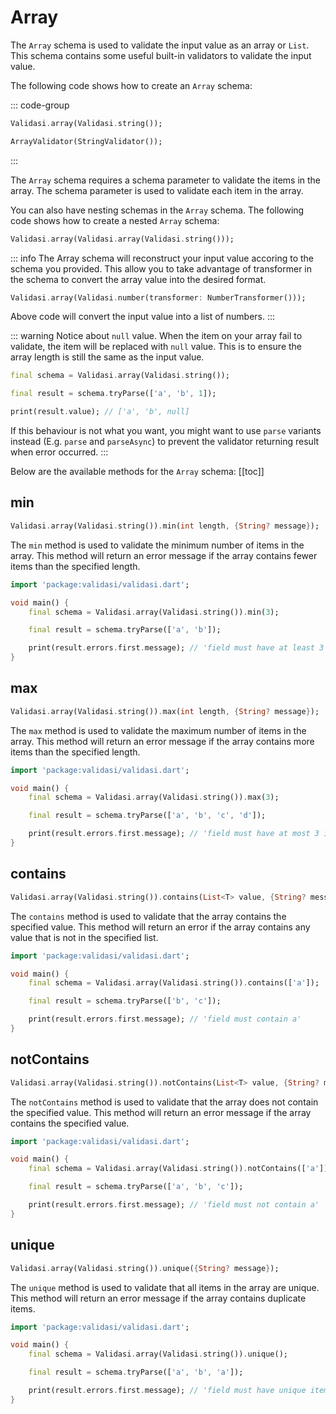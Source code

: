# Array

The `Array` schema is used to validate the input value as an array or `List`. This schema contains some useful built-in validators to validate the input value.

The following code shows how to create an `Array` schema:

::: code-group

```dart [Using Validasi]
Validasi.array(Validasi.string());
```

```dart [Using Direct Class]
ArrayValidator(StringValidator());
```

:::

The `Array` schema requires a schema parameter to validate the items in the array. The schema parameter is used to validate each item in the array.

You can also have nesting schemas in the `Array` schema. The following code shows how to create a nested `Array` schema:

```dart
Validasi.array(Validasi.array(Validasi.string()));
```

::: info
The Array schema will reconstruct your input value accoring to the schema you provided. This allow you to take advantage of transformer in the schema
to convert the array value into the desired format.

```dart
Validasi.array(Validasi.number(transformer: NumberTransformer()));
```

Above code will convert the input value into a list of numbers.
:::

::: warning
Notice about `null` value. When the item on your array fail to validate, the item will be replaced with `null` value. This is to ensure the array length is still the same as the input value.

```dart
final schema = Validasi.array(Validasi.string());

final result = schema.tryParse(['a', 'b', 1]);

print(result.value); // ['a', 'b', null]
```

If this behaviour is not what you want, you might want to use `parse` variants instead (E.g. `parse` and `parseAsync`) to prevent the validator returning
result when error occurred.
:::

Below are the available methods for the `Array` schema:
[[toc]]

## min

```dart
Validasi.array(Validasi.string()).min(int length, {String? message});
```

The `min` method is used to validate the minimum number of items in the array. This method will return an error message if the array contains fewer items than the specified length.

```dart
import 'package:validasi/validasi.dart';

void main() {
    final schema = Validasi.array(Validasi.string()).min(3);

    final result = schema.tryParse(['a', 'b']);

    print(result.errors.first.message); // 'field must have at least 3 items'
}
```

## max

```dart
Validasi.array(Validasi.string()).max(int length, {String? message});
```

The `max` method is used to validate the maximum number of items in the array. This method will return an error message if the array contains more items than the specified length.

```dart
import 'package:validasi/validasi.dart';

void main() {
    final schema = Validasi.array(Validasi.string()).max(3);

    final result = schema.tryParse(['a', 'b', 'c', 'd']);

    print(result.errors.first.message); // 'field must have at most 3 items'
}
```

## contains

```dart
Validasi.array(Validasi.string()).contains(List<T> value, {String? message});
```

The `contains` method is used to validate that the array contains the specified value. This method will return an error if the array contains any value that is not in the specified list. 

```dart
import 'package:validasi/validasi.dart';

void main() {
    final schema = Validasi.array(Validasi.string()).contains(['a']);

    final result = schema.tryParse(['b', 'c']);

    print(result.errors.first.message); // 'field must contain a'
}
```

## notContains

```dart
Validasi.array(Validasi.string()).notContains(List<T> value, {String? message});
```

The `notContains` method is used to validate that the array does not contain the specified value. This method will return an error message if the array contains the specified value.

```dart
import 'package:validasi/validasi.dart';

void main() {
    final schema = Validasi.array(Validasi.string()).notContains(['a']);

    final result = schema.tryParse(['a', 'b', 'c']);

    print(result.errors.first.message); // 'field must not contain a'
}
```

## unique

```dart
Validasi.array(Validasi.string()).unique({String? message});
```

The `unique` method is used to validate that all items in the array are unique. This method will return an error message if the array contains duplicate items.

```dart
import 'package:validasi/validasi.dart';

void main() {
    final schema = Validasi.array(Validasi.string()).unique();

    final result = schema.tryParse(['a', 'b', 'a']);

    print(result.errors.first.message); // 'field must have unique items'
}
```